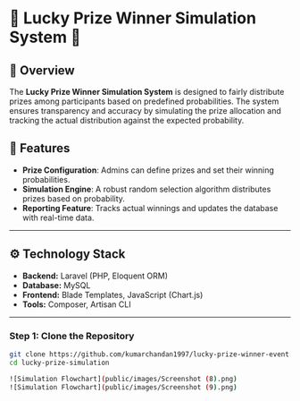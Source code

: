 # 🎉 Lucky Prize Winner Simulation System 🎉

## 📌 Overview
The **Lucky Prize Winner Simulation System** is designed to fairly distribute prizes among participants based on predefined probabilities. The system ensures transparency and accuracy by simulating the prize allocation and tracking the actual distribution against the expected probability.

## 📜 Features
- **Prize Configuration**: Admins can define prizes and set their winning probabilities.
- **Simulation Engine**: A robust random selection algorithm distributes prizes based on probability.
- **Reporting Feature**: Tracks actual winnings and updates the database with real-time data.

---

## ⚙️ Technology Stack
- **Backend:** Laravel (PHP, Eloquent ORM)
- **Database:** MySQL
- **Frontend:** Blade Templates, JavaScript (Chart.js)
- **Tools:** Composer, Artisan CLI

---

### Step 1: Clone the Repository
```bash
git clone https://github.com/kumarchandan1997/lucky-prize-winner-event.git
cd lucky-prize-simulation

![Simulation Flowchart](public/images/Screenshot (8).png)
![Simulation Flowchart](public/images/Screenshot (9).png)

